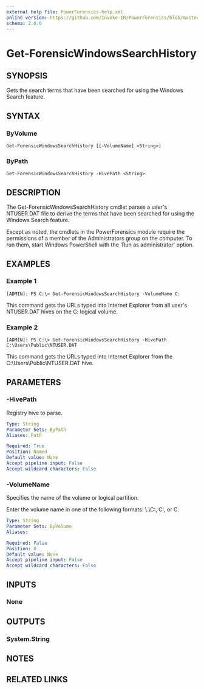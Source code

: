 ```yaml
---
external help file: PowerForensics-help.xml
online version: https://github.com/Invoke-IR/PowerForensics/blob/master/Modules/PowerForensics/docs/Get-ForensicWindowsSearchHistory.md
schema: 2.0.0
---
```


# Get-ForensicWindowsSearchHistory

## SYNOPSIS
Gets the search terms that have been searched for using the Windows Search feature.

## SYNTAX

### ByVolume
```
Get-ForensicWindowsSearchHistory [[-VolumeName] <String>]
```

### ByPath
```
Get-ForensicWindowsSearchHistory -HivePath <String>
```

## DESCRIPTION
The Get-ForensicWindowsSearchHistory cmdlet parses a user&apos;s NTUSER.DAT file to derive the terms that have been searched for using the Windows Search feature.

Except as noted, the cmdlets in the PowerForensics module require the permissions of a member of the Administrators group on the computer. To run them, start Windows PowerShell with the 'Run as administrator' option.

## EXAMPLES

### Example 1
```
[ADMIN]: PS C:\> Get-ForensicWindowsSearchHistory -VolumeName C:
```

This command gets the URLs typed into Internet Explorer from all user's NTUSER.DAT hives on the C: logical volume.

### Example 2
```
[ADMIN]: PS C:\> Get-ForensicWindowsSearchHistory -HivePath C:\Users\Public\NTUSER.DAT
```

This command gets the URLs typed into Internet Explorer from the C:\Users\Public\NTUSER.DAT hive.

## PARAMETERS

### -HivePath
Registry hive to parse.

```yaml
Type: String
Parameter Sets: ByPath
Aliases: Path

Required: True
Position: Named
Default value: None
Accept pipeline input: False
Accept wildcard characters: False
```

### -VolumeName
Specifies the name of the volume or logical partition.

Enter the volume name in one of the following formats: \\.\C:, C:, or C.

```yaml
Type: String
Parameter Sets: ByVolume
Aliases: 

Required: False
Position: 0
Default value: None
Accept pipeline input: False
Accept wildcard characters: False
```

## INPUTS

### None


## OUTPUTS

### System.String

## NOTES

## RELATED LINKS

